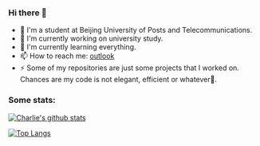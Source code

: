 ### Hi there 👋

- 🏫 I'm a student at Beijing University of Posts and Telecommunications.
- 🔭 I'm currently working on university study.
- 🌱 I'm currently learning everything.
- 📫 How to reach me: [outlook](mailto:charlie_c_0129@outlook.com)
- ⚡ Some of my repositories are just some projects that I worked on. Chances are my code is not elegant, efficient or whatever🤪.

<!--
**charlie0129/charlie0129** is a ✨ _special_ ✨ repository because its `README.md` (this file) appears on your GitHub profile.

Here are some ideas to get you started:

- 🔭 I’m currently working on ...
- 🌱 I’m currently learning ...
- 👯 I’m looking to collaborate on ...
- 🤔 I’m looking for help with ...
- 💬 Ask me about ...
- 📫 How to reach me: ...
- 😄 Pronouns: ...
- ⚡ Fun fact: ...
-->

<!--
[![ReadMe Card](https://github-readme-stats.vercel.app/api/pin/?username=charlie0129&repo=smc_fan_util)](https://github.com/anuraghazra/github-readme-stats)
[![ReadMe Card](https://github-readme-stats.vercel.app/api/pin/?username=charlie0129&repo=my-hammerspoon-config)](https://github.com/anuraghazra/github-readme-stats)
[![ReadMe Card](https://github-readme-stats.vercel.app/api/pin/?username=charlie0129&repo=ege_based_painter_cpp)](https://github.com/anuraghazra/github-readme-stats)
[![ReadMe Card](https://github-readme-stats.vercel.app/api/pin/?username=charlie0129&repo=Link-Link)](https://github.com/anuraghazra/github-readme-stats)
-->

### Some stats:

[![Charlie's github stats](https://github-readme-stats.vercel.app/api?username=charlie0129&count_private=true&show_icons=true&theme=buefy&show_icons=true&include_all_commits=true)](https://github.com/anuraghazra/github-readme-stats)

[![Top Langs](https://github-readme-stats.vercel.app/api/top-langs/?username=charlie0129&theme=buefy&layout=compact&langs_count=6)](https://github.com/anuraghazra/github-readme-stats)
